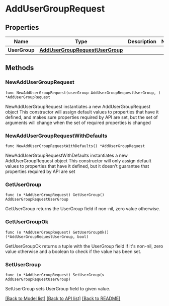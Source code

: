 # AddUserGroupRequest

## Properties

Name | Type | Description | Notes
------------ | ------------- | ------------- | -------------
**UserGroup** | [**AddUserGroupRequestUserGroup**](AddUserGroupRequestUserGroup.md) |  | 

## Methods

### NewAddUserGroupRequest

`func NewAddUserGroupRequest(userGroup AddUserGroupRequestUserGroup, ) *AddUserGroupRequest`

NewAddUserGroupRequest instantiates a new AddUserGroupRequest object
This constructor will assign default values to properties that have it defined,
and makes sure properties required by API are set, but the set of arguments
will change when the set of required properties is changed

### NewAddUserGroupRequestWithDefaults

`func NewAddUserGroupRequestWithDefaults() *AddUserGroupRequest`

NewAddUserGroupRequestWithDefaults instantiates a new AddUserGroupRequest object
This constructor will only assign default values to properties that have it defined,
but it doesn't guarantee that properties required by API are set

### GetUserGroup

`func (o *AddUserGroupRequest) GetUserGroup() AddUserGroupRequestUserGroup`

GetUserGroup returns the UserGroup field if non-nil, zero value otherwise.

### GetUserGroupOk

`func (o *AddUserGroupRequest) GetUserGroupOk() (*AddUserGroupRequestUserGroup, bool)`

GetUserGroupOk returns a tuple with the UserGroup field if it's non-nil, zero value otherwise
and a boolean to check if the value has been set.

### SetUserGroup

`func (o *AddUserGroupRequest) SetUserGroup(v AddUserGroupRequestUserGroup)`

SetUserGroup sets UserGroup field to given value.



[[Back to Model list]](../README.md#documentation-for-models) [[Back to API list]](../README.md#documentation-for-api-endpoints) [[Back to README]](../README.md)


